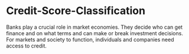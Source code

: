 # Credit-Score-Classification
Banks play a crucial role in market economies. They decide who can get finance and on what terms and can make or break investment decisions. For markets and society to function, individuals and companies need access to credit.
